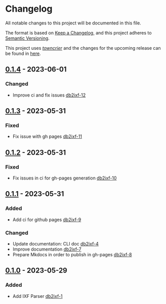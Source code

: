 # Changelog

All notable changes to this project will be documented in this file.

The format is based on [Keep a Changelog](https://keepachangelog.com/en/1.0.0/),
and this project adheres
to [Semantic Versioning](https://semver.org/spec/v2.0.0.html).

This project uses [*towncrier*](https://towncrier.readthedocs.io/) and the
changes for the upcoming release can be found
in [here](https://github.com/ismailhammounou/db2ixf/blob/main/CHANGELOG.md).

<!-- release notes start -->

## [0.1.4](https://github.com/ismailhammounou/db2ixf/tree/0.1.4) - 2023-06-01

### Changed

- Improve ci and fix
  issues [db2ixf-12](https://github.com/ismailhammounou/db2ixf/issues/12)

## [0.1.3](https://github.com/ismailhammounou/db2ixf/tree/0.1.3) - 2023-05-31

### Fixed

- Fix issue with gh pages
  [db2ixf-11](https://github.com/ismailhammounou/db2ixf/issues/11)

## [0.1.2](https://github.com/ismailhammounou/db2ixf/tree/0.1.2) - 2023-05-31

### Fixed

- Fix issues in ci for gh-pages
  generation [db2ixf-10](https://github.com/ismailhammounou/db2ixf/issues/10)

## [0.1.1](https://github.com/ismailhammounou/db2ixf/tree/0.1.1) - 2023-05-31

### Added

- Add ci for github
  pages [db2ixf-9](https://github.com/ismailhammounou/db2ixf/issues/9)

### Changed

- Update documentation: CLI
  doc [db2ixf-4](https://github.com/ismailhammounou/db2ixf/issues/4)
- Improve
  documentation [db2ixf-7](https://github.com/ismailhammounou/db2ixf/issues/7)
- Prepare Mkdocs in order to publish in
  gh-pages [db2ixf-8](https://github.com/ismailhammounou/db2ixf/issues/8)

## [0.1.0](https://github.com/ismailhammounou/db2ixf/tree/0.1.0) - 2023-05-29

### Added

- Add IXF Parser [db2ixf-1](https://github.com/ismailhammounou/db2ixf/issues/1)
